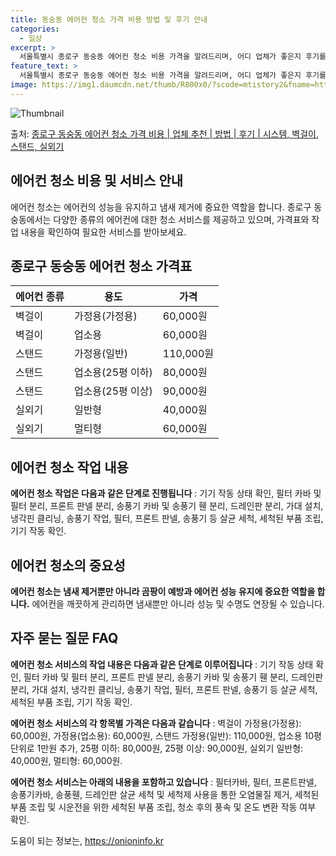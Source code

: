 ```yaml
---
title: 동숭동 에어컨 청소 가격 비용 방법 및 후기 안내
categories:
  - 일상
excerpt: >
  서울특별시 종로구 동숭동 에어컨 청소 비용 가격을 알려드리며, 어디 업체가 좋은지 후기를 통해 알아보겠습니다. 현재 글에서는 시스템, 벽걸이, 스탠드, 실외기 각각에 대해 청소 비용이 나와 있으니 참고하시면 되겠습니다. 에어컨 분해 청소 방법 보기 👈 클릭셀프 에어컨 청소 방법 보기👈 클릭종로구 동숭동 에어컨 청소 비용시스템에어컨 방식클리닝방식금액1way 방식에어컨 완전분해80,000원1way 방식에어컨 필터세척35,000원2way 방식에어컨 완전분해90,000원2way 방식에어컨 필터세척35,000원4way 방식에어컨 완전분해120,000원4way 방식에어컨 필터세척35,000원원형방식에어컨 완전분해140,000원원형방식에어컨 필터세척35,000원에어컨 청소 견적 샘플 보기 👈 클릭에어컨 냄새의 원인에..
feature_text: >
  서울특별시 종로구 동숭동 에어컨 청소 비용 가격을 알려드리며, 어디 업체가 좋은지 후기를 통해 알아보겠습니다. 현재 글에서는 시스템, 벽걸이, 스탠드, 실외기 각각에 대해 청소 비용이 나와 있으니 참고하시면 되겠습니다. 에어컨 분해 청소 방법 보기 👈 클릭셀프 에어컨 청소 방법 보기👈 클릭종로구 동숭동 에어컨 청소 비용시스템에어컨 방식클리닝방식금액1way 방식에어컨 완전분해80,000원1way 방식에어컨 필터세척35,000원2way 방식에어컨 완전분해90,000원2way 방식에어컨 필터세척35,000원4way 방식에어컨 완전분해120,000원4way 방식에어컨 필터세척35,000원원형방식에어컨 완전분해140,000원원형방식에어컨 필터세척35,000원에어컨 청소 견적 샘플 보기 👈 클릭에어컨 냄새의 원인에..
image: https://img1.daumcdn.net/thumb/R800x0/?scode=mtistory2&fname=https%3A%2F%2Fblog.kakaocdn.net%2Fdn%2FcU8dia%2FbtsHtGGrJEi%2FvQudEj8MFgOvHkwHPdVrS0%2Fimg.webp
---
```


![Thumbnail](https://img1.daumcdn.net/thumb/R800x0/?scode=mtistory2&fname=https%3A%2F%2Fblog.kakaocdn.net%2Fdn%2FcU8dia%2FbtsHtGGrJEi%2FvQudEj8MFgOvHkwHPdVrS0%2Fimg.webp)

<p>출처: <a href="https://onioninfo.kr/entry/%EC%A2%85%EB%A1%9C%EA%B5%AC-%EB%8F%99%EC%88%AD%EB%8F%99-%EC%97%90%EC%96%B4%EC%BB%A8-%EC%B2%AD%EC%86%8C-%EA%B0%80%EA%B2%A9-%EB%B9%84%EC%9A%A9-%EC%97%85%EC%B2%B4-%EC%B6%94%EC%B2%9C-%EB%B0%A9%EB%B2%95-%ED%9B%84%EA%B8%B0-%EC%8B%9C%EC%8A%A4%ED%85%9C-%EB%B2%BD%EA%B1%B8%EC%9D%B4-%EC%8A%A4%ED%83%A0%EB%93%9C-%EC%8B%A4%EC%99%B8%EA%B8%B0" rel="dofollow">종로구 동숭동 에어컨 청소 가격 비용 | 업체 추천 | 방법 | 후기 | 시스템, 벽걸이, 스탠드, 실외기</a> </p>

## 에어컨 청소 비용 및 서비스 안내

에어컨 청소는 에어컨의 성능을 유지하고 냄새 제거에 중요한 역할을 합니다. 종로구 동숭동에서는 다양한 종류의 에어컨에 대한 청소 서비스를
제공하고 있으며, 가격표와 작업 내용을 확인하여 필요한 서비스를 받아보세요.

## **종로구 동숭동 에어컨 청소 가격표**

**에어컨 종류** | **용도** | **가격**  
---|---|---  
벽걸이 | 가정용(가정용) | 60,000원  
벽걸이 | 업소용 | 60,000원  
스탠드 | 가정용(일반) | 110,000원  
스탠드 | 업소용(25평 이하) | 80,000원  
스탠드 | 업소용(25평 이상) | 90,000원  
실외기 | 일반형 | 40,000원  
실외기 | 멀티형 | 60,000원  
  
## **에어컨 청소 작업 내용**

**에어컨 청소 작업은 다음과 같은 단계로 진행됩니다** : 기기 작동 상태 확인, 필터 카바 및 필터 분리, 프론트 판넬 분리, 송풍기
카바 및 송풍기 휀 분리, 드레인판 분리, 가대 설치, 냉각핀 클리닝, 송풍기 작업, 필터, 프론트 판넬, 송풍기 등 살균 세척, 세척된
부품 조립, 기기 작동 확인.

## **에어컨 청소의 중요성**

**에어컨 청소는 냄새 제거뿐만 아니라 곰팡이 예방과 에어컨 성능 유지에 중요한 역할을 합니다.** 에어컨을 깨끗하게 관리하면 냄새뿐만
아니라 성능 및 수명도 연장될 수 있습니다.

## **자주 묻는 질문 FAQ**

**에어컨 청소 서비스의 작업 내용은 다음과 같은 단계로 이루어집니다** : 기기 작동 상태 확인, 필터 카바 및 필터 분리, 프론트 판넬
분리, 송풍기 카바 및 송풍기 휀 분리, 드레인판 분리, 가대 설치, 냉각핀 클리닝, 송풍기 작업, 필터, 프론트 판넬, 송풍기 등 살균
세척, 세척된 부품 조립, 기기 작동 확인.

**에어컨 청소 서비스의 각 항목별 가격은 다음과 같습니다** : 벽걸이 가정용(가정용): 60,000원, 가정용(업소용): 60,000원,
스탠드 가정용(일반): 110,000원, 업소용 10평 단위로 1만원 추가, 25평 이하: 80,000원, 25평 이상: 90,000원,
실외기 일반형: 40,000원, 멀티형: 60,000원.

**에어컨 청소 서비스는 아래의 내용을 포함하고 있습니다** : 필터카바, 필터, 프론트판넬, 송풍기카바, 송풍휀, 드레인판 살균 세척 및
세척제 사용을 통한 오염물질 제거, 세척된 부품 조립 및 시운전을 위한 세척된 부품 조립, 청소 후의 풍속 및 온도 변환 작동 여부 확인.



 

도움이 되는 정보는, <a href="https://onioninfo.kr" rel="dofollow">https://onioninfo.kr</a>


